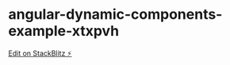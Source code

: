 # angular-dynamic-components-example-xtxpvh

[Edit on StackBlitz ⚡️](https://stackblitz.com/edit/angular-dynamic-components-example-xtxpvh)